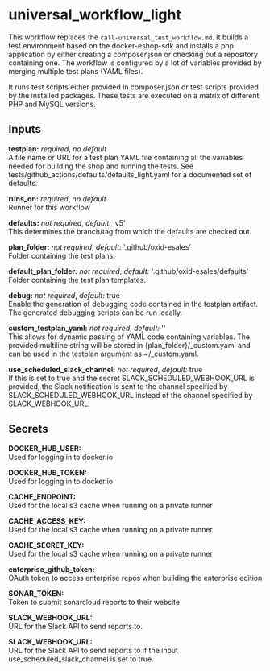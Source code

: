 # universal_workflow_light

This workflow replaces the `call-universal_test_workflow.md`.
It builds a test environment based on the docker-eshop-sdk and installs a php application by
 either creating a composer.json or checking out a repository containing one. The workflow
 is configured by a lot of variables provided by merging multiple test plans (YAML files).

It runs test scripts either provided in composer.json or test scripts provided by the installed
packages. These tests are executed on a matrix of different PHP and MySQL versions.

## Inputs

**testplan:** *required*, *no default*  
A file name or URL for a test plan YAML file containing all the variables
needed for building the shop and running the tests. See
tests/github_actions/defaults/defaults_light.yaml for a documented set of defaults.

**runs_on:** *required*, *no default*  
Runner for this workflow

**defaults:** *not required*, *default:* 'v5'  
This determines the branch/tag from which the defaults are checked out.

**plan_folder:** *not required*, *default:* '.github/oxid-esales'  
Folder containing the test plans.

**default_plan_folder:** *not required*, *default:* '.github/oxid-esales/defaults'  
Folder containing the test plan templates.

**debug:** *not required*, *default:* true  
Enable the generation of debugging code contained in the testplan artifact. The generated
debugging scripts can be run locally.

**custom_testplan_yaml:** *not required*, *default:* ''  
This allows for dynamic passing of YAML code containing variables. The provided multiline string
will be stored in {plan_folder}/_custom.yaml and can be used in the testplan argument as ~/_custom.yaml.

**use_scheduled_slack_channel:** *not required*, *default:* true  
If this is set to true and the secret SLACK_SCHEDULED_WEBHOOK_URL is provided, the Slack notification is sent to the channel specified by SLACK_SCHEDULED_WEBHOOK_URL instead of the channel specified by SLACK_WEBHOOK_URL.

## Secrets

**DOCKER_HUB_USER:**  
Used for logging in to docker.io

**DOCKER_HUB_TOKEN:**  
Used for logging in to docker.io

**CACHE_ENDPOINT:**  
Used for the local s3 cache when running on a private runner

**CACHE_ACCESS_KEY:**  
Used for the local s3 cache when running on a private runner

**CACHE_SECRET_KEY:**  
Used for the local s3 cache when running on a private runner

**enterprise_github_token:**  
OAuth token to access enterprise repos when building the enterprise edition

**SONAR_TOKEN:**  
Token to submit sonarcloud reports to their website

**SLACK_WEBHOOK_URL:**  
URL for the Slack API to send reports to.

**SLACK_WEBHOOK_URL:**  
URL for the Slack API to send reports to if the input use_scheduled_slack_channel is set to true.
